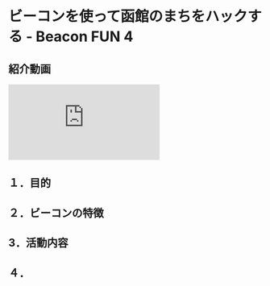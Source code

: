 # ビーコンを使って函館のまちをハックする - Beacon FUN 4

## 紹介動画

<iframe src="https://www.youtube.com/embed/s91rVjF6vxQ" frameborder="0" allow="accelerometer; autoplay; clipboard-write; encrypted-media; gyroscope; picture-in-picture" allowfullscreen></iframe>

## １．目的

## ２．ビーコンの特徴

## 3．活動内容

## ４．
